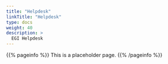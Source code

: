 ```yaml
---
title: "Helpdesk"
linkTitle: "Helpdesk"
type: docs
weight: 40
description: >
  EGI Helpdesk 
---
```


{{% pageinfo %}}
This is a placeholder page.
{{% /pageinfo %}}
